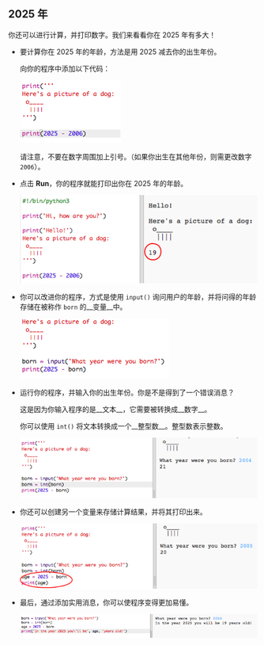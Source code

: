 ## 2025 年

你还可以进行计算，并打印数字。我们来看看你在 2025 年有多大！

+ 要计算你在 2025 年的年龄，方法是用 2025 减去你的出生年份。

    向你的程序中添加以下代码：

    ![screenshot](images/me-calc.png)

    请注意，不要在数字周围加上引号。（如果你出生在其他年份，则需更改数字 `2006`）。

+ 点击 **Run**，你的程序就能打印出你在 2025 年的年龄。

    ![screenshot](images/me-calc-run.png)

+ 你可以改进你的程序，方式是使用 `input()` 询问用户的年龄，并将问得的年龄存储在被称作 `born` 的__变量__中。

    ![screenshot](images/me-input.png)

+ 运行你的程序，并输入你的出生年份。你是不是得到了一个错误消息？

    这是因为你输入程序的是__文本__，它需要被转换成__数字__。

    你可以使用 `int()` 将文本转换成一个__整型数__。整型数表示整数。

    ![screenshot](images/me-input-test.png)

+ 你还可以创建另一个变量来存储计算结果，并将其打印出来。

    ![screenshot](images/me-result-variable.png)

+ 最后，通过添加实用消息，你可以使程序变得更加易懂。

    ![screenshot](images/me-message.png)



